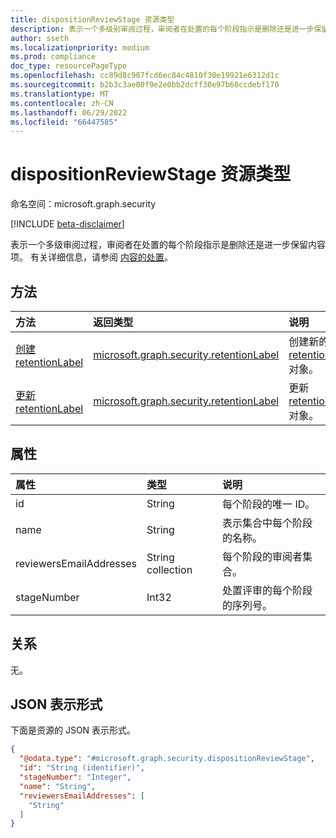 ```yaml
---
title: dispositionReviewStage 资源类型
description: 表示一个多级别审阅过程，审阅者在处置的每个阶段指示是删除还是进一步保留内容项。
author: sseth
ms.localizationpriority: medium
ms.prod: compliance
doc_type: resourcePageType
ms.openlocfilehash: cc89d8c907fcd6ec84c4810f30e19921e6312d1c
ms.sourcegitcommit: b2b3c3ae00f9e2e0bb2dcff30e97b60ccdebf170
ms.translationtype: MT
ms.contentlocale: zh-CN
ms.lasthandoff: 06/29/2022
ms.locfileid: "66447585"
---
```

# <a name="dispositionreviewstage-resource-type"></a>dispositionReviewStage 资源类型

命名空间：microsoft.graph.security

[!INCLUDE [beta-disclaimer](../../includes/beta-disclaimer.md)]

表示一个多级审阅过程，审阅者在处置的每个阶段指示是删除还是进一步保留内容项。
有关详细信息，请参阅 [内容的处置](/microsoft-365/compliance/disposition)。

## <a name="methods"></a>方法
|方法|返回类型|说明|
|:---|:---|:---|
|[创建 retentionLabel](../api/security-retentionlabel-post.md)|[microsoft.graph.security.retentionLabel](../resources/security-retentionlabel.md)|创建新的 [retentionLabel](../resources/security-retentionlabel.md) 对象。 |
|[更新 retentionLabel](../api/security-retentionlabel-update.md)|[microsoft.graph.security.retentionLabel](../resources/security-retentionlabel.md)|更新 [retentionLabel](../resources/security-retentionlabel.md) 对象。 |


## <a name="properties"></a>属性
|属性|类型|说明|
|:---|:---|:---|
|id|String|每个阶段的唯一 ID。 |
|name|String|表示集合中每个阶段的名称。 |
|reviewersEmailAddresses|String collection|每个阶段的审阅者集合。 |
|stageNumber|Int32|处置评审的每个阶段的序列号。 |


## <a name="relationships"></a>关系
无。

## <a name="json-representation"></a>JSON 表示形式
下面是资源的 JSON 表示形式。
<!-- {
  "blockType": "resource",
  "keyProperty": "id",
  "@odata.type": "microsoft.graph.security.dispositionReviewStage",
  "baseType": "microsoft.graph.entity",
  "openType": false
}
-->
``` json
{
  "@odata.type": "#microsoft.graph.security.dispositionReviewStage",
  "id": "String (identifier)",
  "stageNumber": "Integer",
  "name": "String",
  "reviewersEmailAddresses": [
    "String"
  ]
}
```
